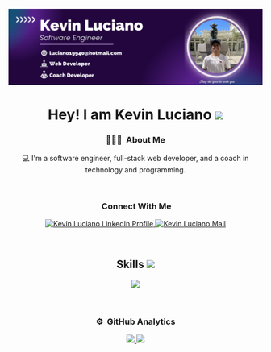 <p align="center">
  <img alt="Kevin Luciano - Web Developer" src="https://raw.githubusercontent.com/kalg12/kalg12/refs/heads/main/KevinLucianoWebDeveloper.png">
</p>

<h1 align="center">Hey! I am Kevin Luciano <img src="https://raw.githubusercontent.com/MartinHeinz/MartinHeinz/master/wave.gif" width="40px"></h1>

<div align="center">

### 👨🏼‍💻 &nbsp;About Me

💻 I'm a software engineer, full-stack web developer, and a coach in technology and programming.

<br/>

### &nbsp;Connect With Me

<p align="center">
  <a href="https://www.linkedin.com/in/kalg12/" target="_blank">
    <img src="https://skillicons.dev/icons?i=linkedin" alt="Kevin Luciano LinkedIn Profile" />
  </a>
    <a href="mailto:luciano19940@hotmail.com" target="_blank">
    <img src="https://skillicons.dev/icons?i=gmail" alt="Kevin Luciano Mail" />
  </a>
</p>

<br/>

<h2>Skills <img src="https://media2.giphy.com/media/QssGEmpkyEOhBCb7e1/giphy.gif?cid=ecf05e47a0n3gi1bfqntqmob8g9aid1oyj2wr3ds3mg700bl&rid=giphy.gif" width="32px"></h2>

<p align="center">
  <a href="https://skillicons.dev">
    <img src="https://skillicons.dev/icons?i=html,css,bootstrap,tailwind,typescript,js,nodejs,express,react,nextjs,redux,vue,astro,php,wordpress,mysql,mongodb,firebase,c,py,java,prisma,git,github,docker,vscode,postman,vercel,netlify," />
  </a>
</p>

<br/>

### ⚙️ &nbsp;GitHub Analytics

<p align="center">
  <a href="https://github.com/sergiecode">
    <img height="180em" src="https://github-readme-stats-eight-theta.vercel.app/api?username=kalg12&show_icons=true&theme=algolia&include_all_commits=true&count_private=true">
    <img height="180em" src="https://github-readme-stats-eight-theta.vercel.app/api/top-langs/?username=kalg12&layout=compact&langs_count=8&theme=algolia">
  </a>
</p>


</div>
